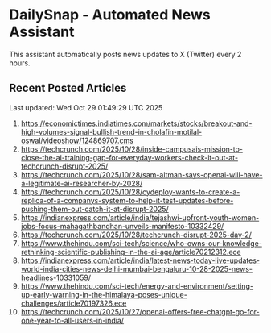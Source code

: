 # DailySnap - Automated News Assistant

This assistant automatically posts news updates to X (Twitter) every 2 hours.

## Recent Posted Articles

Last updated: Wed Oct 29 01:49:29 UTC 2025

1. https://economictimes.indiatimes.com/markets/stocks/breakout-and-high-volumes-signal-bullish-trend-in-cholafin-motilal-oswal/videoshow/124869707.cms
2. https://techcrunch.com/2025/10/28/inside-campusais-mission-to-close-the-ai-training-gap-for-everyday-workers-check-it-out-at-techcrunch-disrupt-2025/
3. https://techcrunch.com/2025/10/28/sam-altman-says-openai-will-have-a-legitimate-ai-researcher-by-2028/
4. https://techcrunch.com/2025/10/28/cydeploy-wants-to-create-a-replica-of-a-companys-system-to-help-it-test-updates-before-pushing-them-out-catch-it-at-disrupt-2025/
5. https://indianexpress.com/article/india/tejashwi-upfront-youth-women-jobs-focus-mahagathbandhan-unveils-manifesto-10332429/
6. https://techcrunch.com/2025/10/28/techcrunch-disrupt-2025-day-2/
7. https://www.thehindu.com/sci-tech/science/who-owns-our-knowledge-rethinking-scientific-publishing-in-the-ai-age/article70212312.ece
8. https://indianexpress.com/article/india/latest-news-today-live-updates-world-india-cities-news-delhi-mumbai-bengaluru-10-28-2025-news-headlines-10331059/
9. https://www.thehindu.com/sci-tech/energy-and-environment/setting-up-early-warning-in-the-himalaya-poses-unique-challenges/article70197326.ece
10. https://techcrunch.com/2025/10/27/openai-offers-free-chatgpt-go-for-one-year-to-all-users-in-india/
